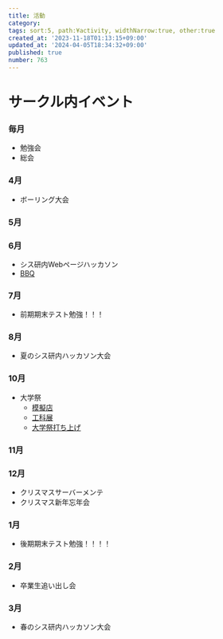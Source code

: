 ```yaml
---
title: 活動
category:
tags: sort:5, path:¥activity, widthNarrow:true, other:true
created_at: '2023-11-18T01:13:15+09:00'
updated_at: '2024-04-05T18:34:32+09:00'
published: true
number: 763
---
```


# サークル内イベント

### 毎月
- 勉強会
- 総会
### 4月
- ボーリング大会
### 5月

### 6月
- シス研内Webページハッカソン
- [BBQ](https://www.sysken.net/post/426)
### 7月
- 前期期末テスト勉強！！！
### 8月
- 夏のシス研内ハッカソン大会
### 10月
- 大学祭 
    - [模擬店](https://www.sysken.net/post/623)
    - [工科展](https://www.sysken.net/post/631)
    - [大学祭打ち上げ](https://www.sysken.net/post/661)
### 11月

### 12月
- クリスマスサーバーメンテ
- クリスマス新年忘年会
### 1月
- 後期期末テスト勉強！！！！
### 2月
- 卒業生追い出し会
### 3月
- 春のシス研内ハッカソン大会
